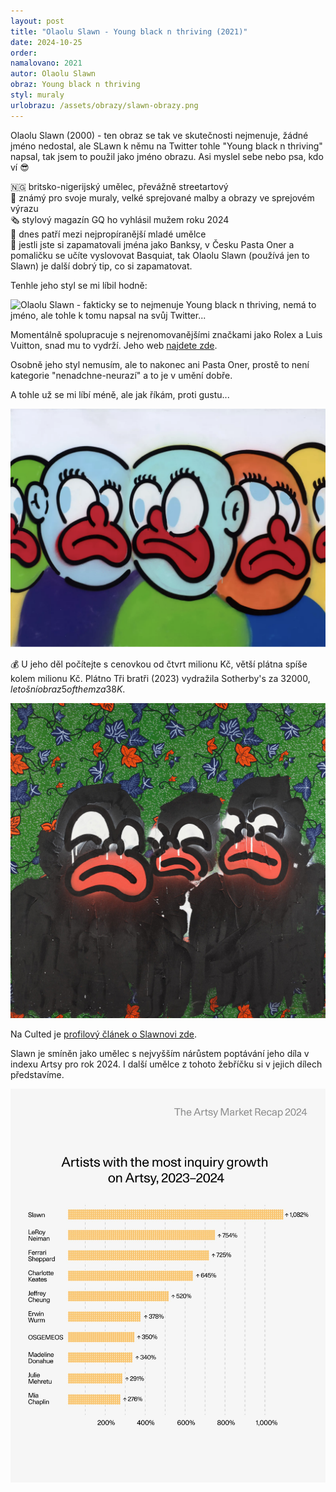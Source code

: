 ```yaml
---
layout: post
title: "Olaolu Slawn - Young black n thriving (2021)"
date: 2024-10-25
order: 
namalovano: 2021
autor: Olaolu Slawn
obraz: Young black n thriving
styl: muraly
urlobrazu: /assets/obrazy/slawn-obrazy.png
---
```


Olaolu Slawn (2000) - ten obraz se tak ve skutečnosti nejmenuje, žádné jméno nedostal, ale SLawn k němu na Twitter tohle "Young black n thriving" napsal, tak jsem to použil jako jméno obrazu. Asi myslel sebe nebo psa, kdo ví 😎


🇳🇬 britsko-nigerijský umělec, převážně streetartový \
🧱 známý pro svoje muraly, velké sprejované malby a obrazy ve sprejovém výrazu \
🗞️ stylový magazín GQ ho vyhlásil mužem roku 2024 \
👕 dnes patří mezi nejpropíranější mladé umělce \
🎨 jestli jste si zapamatovali jména jako Banksy, v Česku Pasta Oner a pomaličku se učíte vyslovovat Basquiat, tak Olaolu Slawn (používá jen to Slawn) je další dobrý tip, co si zapamatovat. 

Tenhle jeho styl se mi líbil hodně:

![Olaolu Slawn - fakticky se to nejmenuje Young black n thriving, nemá to jméno, ale tohle k tomu napsal na svůj Twitter...](/assets/obrazy/slawn-obrazy.png)

Momentálně spolupracuje s nejrenomovanějšími značkami jako Rolex a Luis Vuitton, snad mu to vydrží. Jeho web [najdete zde](https://olaoluslawn.com).

Osobně jeho styl nemusím, ale to nakonec ani Pasta Oner, prostě to není kategorie "nenadchne-neurazí" a to je v umění dobře. 

A tohle už se mi líbí méně, ale jak říkám, proti gustu... 

![Slawn: 5 of them](/assets/obrazy/slawn-5-of-them.png)

💰 U jeho děl počítejte s cenovkou od čtvrt milionu Kč, větší plátna spíše kolem milionu Kč. Plátno Tři bratři (2023) vydražila Sotherby's za 32000$, letošní obraz 5 of them za 38K$.

![Tři bratři](/assets/obrazy/slawn-tri-bratri.jpg)

Na Culted je [profilový článek o Slawnovi zde](https://culted.com/artist-skater-designer-mowalola-model-who-exactly-is-slawn/).

Slawn je smíněn jako umělec s nejvyšším nárůstem poptávání jeho díla v indexu Artsy pro rok 2024. I další umělce z tohoto žebříčku si v jejich dílech představíme. 

![Arsty největší nárůsty v poptávaní umělců za rok 2024](/assets/obrazy/artsy-top2024.jpg)